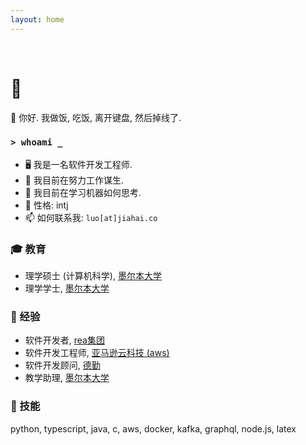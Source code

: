 ```yaml
---
layout: home
---
```


<br/>

# 🐷

👋 你好. 我做饭, 吃饭, 离开键盘, 然后掉线了.

### `> whoami _`

- 🖥️ 我是一名软件开发工程师.
- 🔭 我目前在努力工作谋生.
- 🌱 我目前在学习机器如何思考.
- 🤔 性格: intj
- 📫 如何联系我: `luo[at]jiahai.co`

### 🎓 教育

- 理学硕士 (计算机科学), [墨尔本大学](https://www.unimelb.edu.au/)
- 理学学士, [墨尔本大学](https://www.unimelb.edu.au/)

### 🏢 经验

- 软件开发者, [rea集团](https://www.rea-group.com/)
- 软件开发工程师, [亚马逊云科技 (aws)](https://aws.amazon.com/)
- 软件开发顾问, [德勤](https://www.deloitte.com/)
- 教学助理, [墨尔本大学](https://www.unimelb.edu.au/)

### 🚀 技能

python, typescript, java, c, aws, docker, kafka, graphql, node.js, latex
